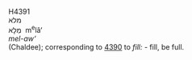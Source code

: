 <body>
  <p>H4391<br>  מלא  <br> מְלָא  ‎  m<sup>e</sup>lâ‘  <br><i>mel-aw‘ </i><br>(Chaldee); corresponding to <a href="h4390.htm">4390</a>  to <i>fill: - </i>fill, be full.<br></p>
 </body>